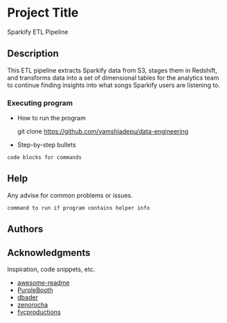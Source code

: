 # Project Title

Sparkify ETL Pipeline

## Description

This ETL pipeline extracts Sparkify data from S3, stages them in Redshift, and transforms data into a set of dimensional tables for the analytics team to continue finding insights into what songs Sparkify users are listening to.

### Executing program

* How to run the program

    git clone https://github.com/vamshiadepu/data-engineering

* Step-by-step bullets
```
code blocks for commands
```

## Help

Any advise for common problems or issues.
```
command to run if program contains helper info
```

## Authors


## Acknowledgments

Inspiration, code snippets, etc.
* [awesome-readme](https://github.com/matiassingers/awesome-readme)
* [PurpleBooth](https://gist.github.com/PurpleBooth/109311bb0361f32d87a2)
* [dbader](https://github.com/dbader/readme-template)
* [zenorocha](https://gist.github.com/zenorocha/4526327)
* [fvcproductions](https://gist.github.com/fvcproductions/1bfc2d4aecb01a834b46)